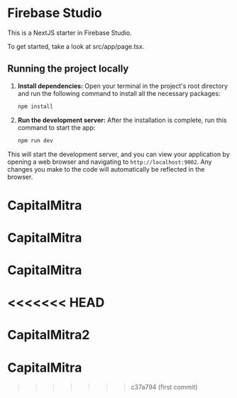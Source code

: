 # Firebase Studio

This is a NextJS starter in Firebase Studio.

To get started, take a look at src/app/page.tsx.

## Running the project locally

1.  **Install dependencies:**
    Open your terminal in the project's root directory and run the following command to install all the necessary packages:
    ```bash
    npm install
    ```

2.  **Run the development server:**
    After the installation is complete, run this command to start the app:
    ```bash
    npm run dev
    ```

This will start the development server, and you can view your application by opening a web browser and navigating to `http://localhost:9002`. Any changes you make to the code will automatically be reflected in the browser.
# CapitalMitra
# CapitalMitra
# CapitalMitra
<<<<<<< HEAD
=======
# CapitalMitra2
# CapitalMitra
>>>>>>> c37a794 (first commit)
